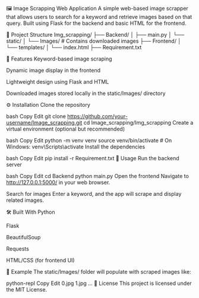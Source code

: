 🖼️ Image Scrapping Web Application
A simple web-based image scrapper that allows users to search for a keyword and retrieve images based on that query. Built using Flask for the backend and basic HTML for the frontend.

📁 Project Structure
Img_scrapping/
├── Backend/
│   ├── main.py
│   └── static/
│       └── Images/   # Contains downloaded images
├── Frontend/
│   └── templates/
│       └── index.html
├── Requirement.txt

🚀 Features
Keyword-based image scraping

Dynamic image display in the frontend

Lightweight design using Flask and HTML

Downloaded images stored locally in the static/Images/ directory

⚙️ Installation
Clone the repository

bash
Copy
Edit
git clone https://github.com/your-username/Image_scrapping.git
cd Image_scrapping/Img_scrapping
Create a virtual environment (optional but recommended)

bash
Copy
Edit
python -m venv venv
source venv/bin/activate  # On Windows: venv\Scripts\activate
Install the dependencies

bash
Copy
Edit
pip install -r Requirement.txt
🧪 Usage
Run the backend server

bash
Copy
Edit
cd Backend
python main.py
Open the frontend
Navigate to http://127.0.0.1:5000/ in your web browser.

Search for images
Enter a keyword, and the app will scrape and display related images.

🛠️ Built With
Python

Flask

BeautifulSoup

Requests

HTML/CSS (for frontend UI)

📸 Example
The static/Images/ folder will populate with scraped images like:

python-repl
Copy
Edit
0.jpg
1.jpg
...
📄 License
This project is licensed under the MIT License.
